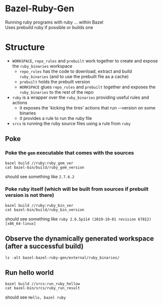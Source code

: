 # Bazel-Ruby-Gen
Running ruby programs with ruby ... within Bazel  
Uses prebuild ruby if possible or builds one

# Structure  
* `WORKSPACE`, `repo_rules` and `prebuilt` work together to create and expose the `ruby_binaries` workspace 
    - `repo_rules` has the code to download, extract and build `ruby_binaries` (and to use the prebuilt file as a cache)
    - `prebuilt` holds the prebuilt version
    - `WORKSPACE` glues `repo_rules` and `prebuilt` together and exposes the `ruby_binaries` to the rest of the repo
* `ruby` is a wrapper over the `ruby_binaries` providing useful rules and actions
    - it exposes the 'kicking the tires' actions that run --version on some binaries  
    - it provides a rule to run the ruby file  
* `srcs` is running the ruby source files using a rule from `ruby` 

## Poke
### Poke the `gem` executable that comes with the sources
```
bazel build //ruby:ruby_gem_ver
cat bazel-bin/build/ruby_gem_version
```
should see something like `2.7.6.2`

### Poke ruby itself (which will be built from sources if prebuilt version is not there)
```
bazel build //ruby:ruby_bin_ver
cat bazel-bin/build/ruby_bin_version
```

should see something like `ruby 2.6.5p114 (2019-10-01 revision 67812) [x86_64-linux]`

## Observe the dynamically generated workspace (after a successful build)
```
ls -alt bazel-bazel-ruby-gen/external/ruby_binaries/
```

## Run hello world
```
bazel build //srcs:run_ruby_hellow
cat bazel-bin/srcs/ruby_run_result
```

should see `Hello, bazel ruby`
